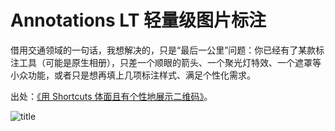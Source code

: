 # Annotations LT 轻量级图片标注

借用交通领域的一句话，我想解决的，只是“最后一公里”问题：你已经有了某款标注工具（可能是原生相册），只差一个顺眼的箭头、一个聚光灯特效、一个遮罩等小众功能，或者只是想再填上几项标注样式、满足个性化需求。

出处：[《用 Shortcuts 体面且有个性地展示二维码》](https://utgd.net/article/20118)。

![title](img.jpeg)